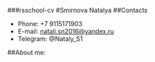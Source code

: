 ###rsschool-cv
#Smirnova Natalya
##Contacts
* Phone: +7 9115171903
* E-mail: natali.sn2016@yandex.ru
* Telegram: @Nataly_S1

##About me:

